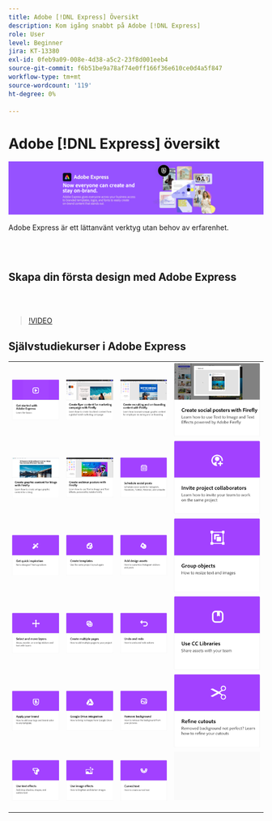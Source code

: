 ```yaml
---
title: Adobe [!DNL Express] Översikt
description: Kom igång snabbt på Adobe [!DNL Express]
role: User
level: Beginner
jira: KT-13380
exl-id: 0feb9a09-008e-4d38-a5c2-23f8d001eeb4
source-git-commit: f6b51be9a78af74e0ff166f36e610ce0d4a5f847
workflow-type: tm+mt
source-wordcount: '119'
ht-degree: 0%

---
```


# Adobe [!DNL Express] översikt

![Express Hero-bild](../assets/Express.png)

Adobe Express är ett lättanvänt verktyg utan behov av erfarenhet.

<br> 

## Skapa din första design med Adobe Express

<br> 

>[!VIDEO](https://video.tv.adobe.com/v/3420225?quality=12&learn=on&hidetitle=true)

## Självstudiekurser i Adobe Express

<table style="table-layout:fixed">
<tr>
   <td>
      <a href="get-started.md">
         <img alt="Kom igång med Adobe Express" src="assets/get-started.png" />
      </a>
  </td>
  <td>
      <a href="create-local-marketing.md">
         <img alt="Skapa reklambladsinnehåll för en marknadsföringskampanj med Firefly" src="assets/local-marketing.png" />
      </a>
  <td>
      <a href="create-on-boarding.md">
         <img alt="Skapa innehåll för rekrytering och introduktion med Firefly" src="assets/on-boarding.png" />
      </a>
  <td>
      <a href="create-social-posters.md">
         <img alt="Skapa affischer för sociala medier med Firefly" src="assets/social-firefly.png" />
      </a>
  </td>
</tr>
<tr>
 <td>
      <a href="create-blog-graphics.md">
         <img alt="Skapa bildinnehåll för bloggar med Firefly" src="assets/blog-graphic.png" />
      </a>
  </td>
  <td>
      <a href="create-webinar-poster.md">
         <img alt="Skapa affischer till webbseminarier med Firefly" src="assets/webinar-poster.png" />
      </a>
  </td>
  <td>
      <a href="schedule.md">
         <img alt="Schemalägg sociala inlägg" src="assets/schedule.png" />
      </a>
  </td>
 <td>
   <a href="collaborate.md">
      <img alt="Bjud in projektmedarbetare" src="assets/collaborate.png" />
   </a>
  </td>
</tr>
<tr>
   <td>
      <a href="get-inspiration.md">
         <img alt="Få snabb inspiration" src="assets/inspiration.png" />
      </a>
  </td>
   <td>
   <a href="create-templates.md">
      <img alt="Skapa mallar" src="assets/templates.png" />
   </a>
  </td>
   <td>
         <a href="add-design-assets.md">
            <img alt="Lägg till mediefiler för design" src="assets/design-assets.png" />
         </a>
   </td>
   <td>
         <a href="group-objects.md">
            <img alt="Gruppera objekt" src="assets/group-objects.png" />
         </a>
   </td>
</tr>
<tr>
  <td>
         <a href="layers.md">
            <img alt="Markera och flytta lager" src="assets/layers.png" />
         </a>
   </td>
  <td>
      <a href="multiple-pages.md">
         <img alt="Skapa flera sidor" src="assets/multiple-pages.png" />
      </a>
  </td>
  <td>
      <a href="undo-redo.md">
         <img alt="Ångra och göra om" src="assets/undo-redo.png" />
      </a>
   </td>
 <td>
      <a href="cc-libraries.md">
         <img alt="Använda CC Libraries" src="assets/cc-libraries.png" />
      </a>
  </td>
</tr>
<tr>
  <td>
      <a href="brand.md">
         <img alt="Använd ditt varumärke" src="assets/brand.png" />
      </a>
  </td>
   <td>
      <a href="google-drive.md">
         <img alt="Integrering med Google Drive" src="assets/google-drive.png" />
      </a>
  </td>
  <td>
      <a href="remove-background.md">
         <img alt="Ta bort bakgrund" src="assets/background.png" />
      </a>
  </td>
  <td>
      <a href="refine-cutout.md">
         <img alt="Finjustera en utstansning" src="assets/cutouts.png" />
      </a>
  </td>
</tr>
<tr>
 <td>
      <a href="text-effects.md">
         <img alt="Använda texteffekter" src="assets/text-effects.png" />
      </a>
  </td>
  <td>
      <a href="image-effects.md">
         <img alt="Använd bildeffekter" src="assets/image-effects.png" />
      </a>
  </td>
   <td>
      <a href="create-curved-text.md">
         <img alt="Skapa krökt text" src="assets/curved-text.png" />
      </a>
   </td>
   <td>
      <img alt="Avgränsare" src="../assets/Gray_thumbnail.png" />
      <div>
      <br>
   </td>
</tr>
</table>
